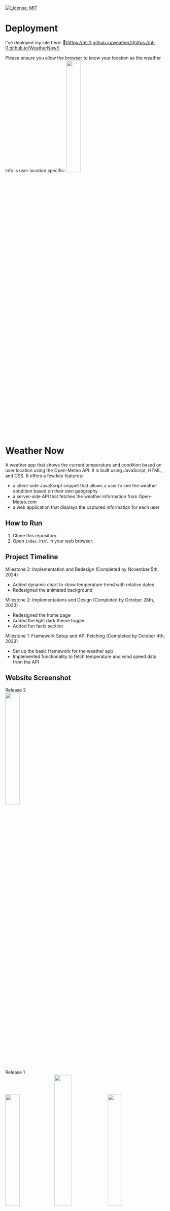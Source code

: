 [![License: MIT](https://img.shields.io/badge/License-MIT-yellow.svg)](https://opensource.org/licenses/MIT)

# Deployment

I've deployed my site here:
🚀[https://ht-l1.github.io/weather/](https://ht-l1.github.io/WeatherNow/)

Please ensure you allow the browser to know your location as the weather info is user location specific:
<img src="https://github.com/ht-l1/weather/assets/106502799/ef174ee1-2c50-4b8d-bd4a-44bac7974637" width="30%" height="30%">

# Weather Now

A weather app that shows the current temperature and condition based on user location using the Open-Meteo API. It is built using JavaScript, HTML, and CSS.
It offers a few key features:

- a client-side JavaScript snippet that allows a user to see the weather condition based on their own geography
- a server-side API that fetches the weather information from Open-Meteo.com
- a web application that displays the captured information for each user

## How to Run

1. Clone this repository.
2. Open `index.html` in your web browser.

## Project Timeline

Milestone 3: Implementation and Redesign (Completed by November 5th, 2024)

- Added dynamic chart to show temperature trend with relative dates
- Redesigned the animated background

Milestone 2: Implementations and Design (Completed by October 28th, 2023)

- Redesigned the home page
- Added the light dark theme toggle
- Added fun facts section

Milestone 1: Framework Setup and API Fetching (Completed by October 4th, 2023)

- Set up the basic framework for the weather app
- Implemented functionality to fetch temperature and wind speed data from the API

## Website Screenshot

Release 2\
<img src="https://github.com/user-attachments/assets/834a63ef-58b5-4ebc-b23d-f322eb4c517d" width="30%" >

Release 1\
<img src="https://github.com/ht-l1/weather/assets/106502799/9fc3dd2f-238f-4d7c-8305-aeac43c3fae8" width="30%" >
<img src="https://github.com/ht-l1/weather/assets/106502799/f38c80e6-e145-4f5b-8106-4d6bf3c3d2b4" width="32.5%" >
<img src="https://github.com/ht-l1/weather/assets/106502799/a0f41dbb-1912-46a3-b482-a80c101418e1" width="30%" >
